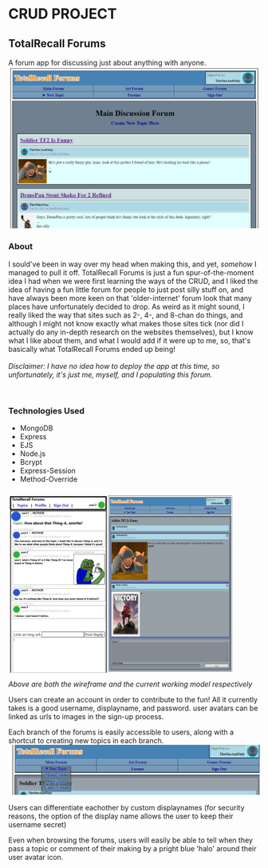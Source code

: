 # CRUD PROJECT
## TotalRecall Forums
A forum app for discussing just about anything with anyone.
![alt text](https://github.com/Metroid-X/unit-2-project/blob/main/abc123_mvp_target/image_2025-02-25_200001902.png)

### About
I sould've been in way over my head when making this, and yet, _somehow_ I managed to pull it off.
TotalRecall Forums is just a fun spur-of-the-moment idea I had when we were first learning the ways of the CRUD, and I liked the idea of having a fun little forum for people to just post silly stuff on, and have always been more keen on that 'older-internet' forum look that many places have unfortunately decided to drop.
As weird as it might sound, I really liked the way that sites such as 2-, 4-, and 8-chan do things, and although I might not know exactly what makes those sites tick (nor did I actually do any in-depth research on the websites themselves), but I know what I like about them, and what I would add if it were up to me, so, that's basically what TotalRecall Forums ended up being!
\
\
_Disclaimer: I have no idea how to deploy the app at this time, so unfortunately, it's just me, myself, and I populating this forum._

<br>


### Technologies Used
- MongoDB
- Express
- EJS
- Node.js
- Bcrypt
- Express-Session
- Method-Override

### 






<p style="display:flex;flex-direction:row;">
    <img src="https://github.com/Metroid-X/unit-2-project/blob/main/abc123_mvp_target/Target%20for%20MVP%20(project%202).png" style="width:200px;">
    <img src="https://github.com/Metroid-X/unit-2-project/blob/main/abc123_mvp_target/prev.png" style="width:250px;">
</p>

_Above are both the wireframe and the current working model respectively_

Users can create an account in order to contribute to the fun! All it currently takes is a good username, displayname, and password. user avatars can be linked as urls to images in the sign-up process.

Each branch of the forums is easily accessible to users, along with a shortcut to creating new topics in each branch.
![alt text](https://github.com/Metroid-X/unit-2-project/blob/main/abc123_mvp_target/image_2025-02-25_200208930.png)

Users can differentiate eachother by custom displaynames (for security reasons, the option of the display name allows the user to keep their username secret)

Even when browsing the forums, users will easily be able to tell when they pass a topic or comment of their making by a pright blue 'halo' around their user avatar icon.


